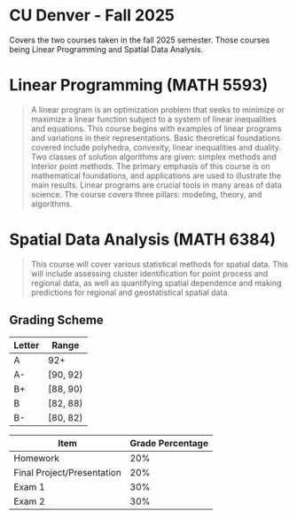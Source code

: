 # CU Denver - Fall 2025
Covers the two courses taken in the fall 2025 semester. Those courses being Linear Programming and Spatial Data Analysis.

# Linear Programming (MATH 5593)

> A linear program is an optimization problem that seeks to minimize or maximize a linear function subject to a system of linear inequalities and equations. This course begins with examples of linear programs and variations in their representations. Basic theoretical foundations covered include polyhedra, convexity, linear inequalities and duality. Two classes of solution algorithms are given: simplex methods and interior point methods. The primary emphasis of this course is on mathematical foundations, and applications are used to illustrate the main results. Linear programs are crucial tools in many areas of data science. The course covers three pillars: modeling, theory, and algorithms.

# Spatial Data Analysis (MATH 6384)

> This course will cover various statistical methods for spatial data. This will include assessing cluster identification for point process and regional data, as well as quantifying spatial dependence and making predictions for regional and geostatistical spatial data.

## Grading Scheme

|Letter|Range|
|---|---|
|A|92+|
|A-|[90, 92)|
|B+|[88, 90)|
|B|[82, 88)|
|B-|[80, 82)|

|Item|Grade Percentage|
|---|---|
|Homework| 20%|
|Final Project/Presentation| 20%|
|Exam 1| 30%|
|Exam 2| 30%|
